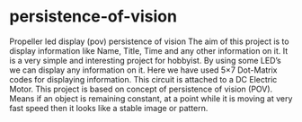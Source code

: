# persistence-of-vision
Propeller led display (pov) persistence of vision
  The aim of this project is to display information like Name, Title, Time and any other information on it. It is a very simple and interesting project for hobbyist. By using some LED’s we can display any information on it. Here we have used 5×7 Dot-Matrix codes for displaying information. This circuit is attached to a DC Electric Motor. This project is based on concept of persistence of vision (POV).  Means if an object is remaining constant, at a point while it is moving at very fast speed then it looks like a stable image or pattern.
  
